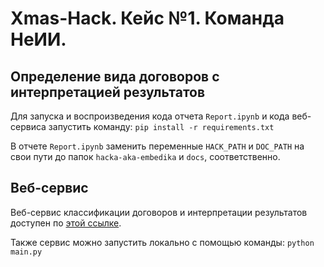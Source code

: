 # Xmas-Hack. Кейс №1. Команда НеИИ.

## Определение вида договоров с интерпретацией результатов
Для запуска и воспроизведения кода отчета `Report.ipynb` и кода веб-сервиса запустить команду:
`pip install -r requirements.txt`

В отчете `Report.ipynb` заменить переменные `HACK_PATH` и `DOC_PATH` на свои пути до папок `hacka-aka-embedika` и `docs`, соответственно.

## Веб-сервис

Веб-сервис классификации договоров и интерпретации результатов доступен по [этой ссылке](https://xmas-production.up.railway.app/).

Также сервис можно запустить локально с помощью команды:
`python main.py`
